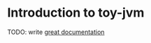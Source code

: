 # Introduction to toy-jvm

TODO: write [great documentation](http://jacobian.org/writing/great-documentation/what-to-write/)
